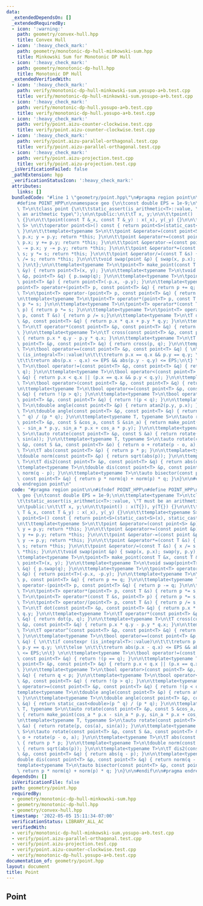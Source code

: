 ```yaml
---
data:
  _extendedDependsOn: []
  _extendedRequiredBy:
  - icon: ':warning:'
    path: geometry/convex-hull.hpp
    title: Convex Hull
  - icon: ':heavy_check_mark:'
    path: geometry/monotonic-dp-hull-minkowski-sum.hpp
    title: Minkowski Sum for Monotonic DP Hull
  - icon: ':heavy_check_mark:'
    path: geometry/monotonic-dp-hull.hpp
    title: Monotonic DP Hull
  _extendedVerifiedWith:
  - icon: ':heavy_check_mark:'
    path: verify/monotonic-dp-hull-minkowski-sum.yosupo-a+b.test.cpp
    title: verify/monotonic-dp-hull-minkowski-sum.yosupo-a+b.test.cpp
  - icon: ':heavy_check_mark:'
    path: verify/monotonic-dp-hull.yosupo-a+b.test.cpp
    title: verify/monotonic-dp-hull.yosupo-a+b.test.cpp
  - icon: ':heavy_check_mark:'
    path: verify/point.aizu-counter-clockwise.test.cpp
    title: verify/point.aizu-counter-clockwise.test.cpp
  - icon: ':heavy_check_mark:'
    path: verify/point.aizu-parallel-orthagonal.test.cpp
    title: verify/point.aizu-parallel-orthagonal.test.cpp
  - icon: ':heavy_check_mark:'
    path: verify/point.aizu-projection.test.cpp
    title: verify/point.aizu-projection.test.cpp
  _isVerificationFailed: false
  _pathExtension: hpp
  _verificationStatusIcon: ':heavy_check_mark:'
  attributes:
    links: []
  bundledCode: "#line 1 \"geometry/point.hpp\"\n#pragma region point\n\n#ifndef POINT_HPP\n\
    #define POINT_HPP\n\nnamespace geo {\n\tconst double EPS = 1e-9;\n\n\ttemplate<typename\
    \ T>\n\tclass point {\n\t\tstatic_assert(is_arithmetic<T>::value, \"T must be\
    \ an arithmetic type\");\n\n\tpublic:\n\t\tT x, y;\n\n\t\tpoint() : x(T{}), y(T{})\
    \ {}\n\n\t\tpoint(const T &_x, const T &_y) : x(_x), y(_y) {}\n\n\t\ttemplate<typename\
    \ S> \n\t\toperator point<S>() const { return point<S>(static_cast<S>(x), static_cast<S>(y));\
    \ }\n\n\t\ttemplate<typename S>\n\t\tpoint &operator=(const point<S> &p) { x =\
    \ p.x; y = p.y; return *this; }\n\n\t\tpoint &operator+=(const point &p) { x +=\
    \ p.x; y += p.y; return *this; }\n\n\t\tpoint &operator-=(const point &p) { x\
    \ -= p.x; y -= p.y; return *this; }\n\n\t\tpoint &operator*=(const T &s) { x *=\
    \ s; y *= s; return *this; }\n\n\t\tpoint &operator/=(const T &s) { x /= s; y\
    \ /= s; return *this; }\n\n\t\tvoid swap(point &p) { swap(x, p.x); swap(y, p.y);\
    \ }\n\t};\n\n\ttemplate<typename T>\n\tpoint<T> make_point(const T &x, const T\
    \ &y) { return point<T>(x, y); }\n\n\ttemplate<typename T>\n\tvoid swap(point<T>\
    \ &p, point<T> &q) { p.swap(q); }\n\n\ttemplate<typename T>\n\tpoint<T> operator-(const\
    \ point<T> &p) { return point<T>(-p.x, -p.y); }\n\n\ttemplate<typename T>\n\t\
    point<T> operator+(point<T> p, const point<T> &q) { return p += q; }\n\n\ttemplate<typename\
    \ T>\n\tpoint<T> operator-(point<T> p, const point<T> &q) { return p -= q; }\n\
    \n\ttemplate<typename T>\n\tpoint<T> operator*(point<T> p, const T &s) { return\
    \ p *= s; }\n\n\ttemplate<typename T>\n\tpoint<T> operator*(const T &s, point<T>\
    \ p) { return p *= s; }\n\n\ttemplate<typename T>\n\tpoint<T> operator/(point<T>\
    \ p, const T &s) { return p /= s;}\n\n\ttemplate<typename T>\n\tT dot(const point<T>\
    \ &p, const point<T> &q) { return p.x * q.x + p.y * q.y; }\n\n\ttemplate<typename\
    \ T>\n\tT operator*(const point<T> &p, const point<T> &q) { return dot(p, q);\
    \ }\n\n\ttemplate<typename T>\n\tT cross(const point<T> &p, const point<T> &q)\
    \ { return p.x * q.y - p.y * q.x; }\n\n\ttemplate<typename T>\n\tT operator^(const\
    \ point<T> &p, const point<T> &q) { return cross(p, q); }\n\n\ttemplate<typename\
    \ T>\n\tbool operator==(const point<T> &p, const point<T> &q) { \n\t\tif constexpr\
    \ (is_integral<T>::value)\n\t\t\treturn p.x == q.x && p.y == q.y; \n\t\telse \n\
    \t\t\treturn abs(p.x - q.x) <= EPS && abs(p.y - q.y) <= EPS;\n\t} \n\n\ttemplate<typename\
    \ T>\n\tbool operator!=(const point<T> &p, const point<T> &q) { return !(p ==\
    \ q); }\n\n\ttemplate<typename T>\n\tbool operator<(const point<T> &p, const point<T>\
    \ &q) { return p.x < q.x || (p.x == q.x && p.y < q.y); }\n\n\ttemplate<typename\
    \ T>\n\tbool operator>(const point<T> &p, const point<T> &q) { return q < p; }\n\
    \n\ttemplate<typename T>\n\tbool operator<=(const point<T> &p, const point<T>\
    \ &q) { return !(p > q); }\n\n\ttemplate<typename T>\n\tbool operator>=(const\
    \ point<T> &p, const point<T> &q) { return !(p < q); }\n\n\ttemplate<typename\
    \ T>\n\tdouble angle(const point<T> &p) { return atan2(p.y, p.x); }\n\n\ttemplate<typename\
    \ T>\n\tdouble angle(const point<T> &p, const point<T> &q) { return static_cast<double>(p\
    \ ^ q) / (p * q); }\n\n\ttemplate<typename T, typename S>\n\tauto rotate(const\
    \ point<T> &p, const S &cos_a, const S &sin_a) { return make_point(cos_a * p.x\
    \ - sin_a * p.y, sin_a * p.x + cos_a * p.y); }\n\n\ttemplate<typename T, typename\
    \ S>\n\tauto rotate(const point<T> &p, const S &a) { return rotate(p, cos(a),\
    \ sin(a)); }\n\n\ttemplate<typename T, typename S>\n\tauto rotate(const point<T>\
    \ &p, const S &a, const point<T> &o) { return o + rotate(p - o, a); }\n\n\ttemplate<typename\
    \ T>\n\tT abs(const point<T> &p) { return p * p; }\n\n\ttemplate<typename T>\n\
    \tdouble norm(const point<T> &p) { return sqrt(abs(p)); }\n\n\ttemplate<typename\
    \ T>\n\tT dis2(const point<T> &p, const point<T> &q) { return abs(q - p); }\n\n\
    \ttemplate<typename T>\n\tdouble dis(const point<T> &p, const point<T> &q) { return\
    \ norm(q - p); }\n\n\ttemplate<typename T>\n\tauto bisector(const point<T> &p,\
    \ const point<T> &q) { return p * norm(q) + norm(p) * q; }\n}\n\n#endif\n\n#pragma\
    \ endregion point\n"
  code: "#pragma region point\n\n#ifndef POINT_HPP\n#define POINT_HPP\n\nnamespace\
    \ geo {\n\tconst double EPS = 1e-9;\n\n\ttemplate<typename T>\n\tclass point {\n\
    \t\tstatic_assert(is_arithmetic<T>::value, \"T must be an arithmetic type\");\n\
    \n\tpublic:\n\t\tT x, y;\n\n\t\tpoint() : x(T{}), y(T{}) {}\n\n\t\tpoint(const\
    \ T &_x, const T &_y) : x(_x), y(_y) {}\n\n\t\ttemplate<typename S> \n\t\toperator\
    \ point<S>() const { return point<S>(static_cast<S>(x), static_cast<S>(y)); }\n\
    \n\t\ttemplate<typename S>\n\t\tpoint &operator=(const point<S> &p) { x = p.x;\
    \ y = p.y; return *this; }\n\n\t\tpoint &operator+=(const point &p) { x += p.x;\
    \ y += p.y; return *this; }\n\n\t\tpoint &operator-=(const point &p) { x -= p.x;\
    \ y -= p.y; return *this; }\n\n\t\tpoint &operator*=(const T &s) { x *= s; y *=\
    \ s; return *this; }\n\n\t\tpoint &operator/=(const T &s) { x /= s; y /= s; return\
    \ *this; }\n\n\t\tvoid swap(point &p) { swap(x, p.x); swap(y, p.y); }\n\t};\n\n\
    \ttemplate<typename T>\n\tpoint<T> make_point(const T &x, const T &y) { return\
    \ point<T>(x, y); }\n\n\ttemplate<typename T>\n\tvoid swap(point<T> &p, point<T>\
    \ &q) { p.swap(q); }\n\n\ttemplate<typename T>\n\tpoint<T> operator-(const point<T>\
    \ &p) { return point<T>(-p.x, -p.y); }\n\n\ttemplate<typename T>\n\tpoint<T> operator+(point<T>\
    \ p, const point<T> &q) { return p += q; }\n\n\ttemplate<typename T>\n\tpoint<T>\
    \ operator-(point<T> p, const point<T> &q) { return p -= q; }\n\n\ttemplate<typename\
    \ T>\n\tpoint<T> operator*(point<T> p, const T &s) { return p *= s; }\n\n\ttemplate<typename\
    \ T>\n\tpoint<T> operator*(const T &s, point<T> p) { return p *= s; }\n\n\ttemplate<typename\
    \ T>\n\tpoint<T> operator/(point<T> p, const T &s) { return p /= s;}\n\n\ttemplate<typename\
    \ T>\n\tT dot(const point<T> &p, const point<T> &q) { return p.x * q.x + p.y *\
    \ q.y; }\n\n\ttemplate<typename T>\n\tT operator*(const point<T> &p, const point<T>\
    \ &q) { return dot(p, q); }\n\n\ttemplate<typename T>\n\tT cross(const point<T>\
    \ &p, const point<T> &q) { return p.x * q.y - p.y * q.x; }\n\n\ttemplate<typename\
    \ T>\n\tT operator^(const point<T> &p, const point<T> &q) { return cross(p, q);\
    \ }\n\n\ttemplate<typename T>\n\tbool operator==(const point<T> &p, const point<T>\
    \ &q) { \n\t\tif constexpr (is_integral<T>::value)\n\t\t\treturn p.x == q.x &&\
    \ p.y == q.y; \n\t\telse \n\t\t\treturn abs(p.x - q.x) <= EPS && abs(p.y - q.y)\
    \ <= EPS;\n\t} \n\n\ttemplate<typename T>\n\tbool operator!=(const point<T> &p,\
    \ const point<T> &q) { return !(p == q); }\n\n\ttemplate<typename T>\n\tbool operator<(const\
    \ point<T> &p, const point<T> &q) { return p.x < q.x || (p.x == q.x && p.y < q.y);\
    \ }\n\n\ttemplate<typename T>\n\tbool operator>(const point<T> &p, const point<T>\
    \ &q) { return q < p; }\n\n\ttemplate<typename T>\n\tbool operator<=(const point<T>\
    \ &p, const point<T> &q) { return !(p > q); }\n\n\ttemplate<typename T>\n\tbool\
    \ operator>=(const point<T> &p, const point<T> &q) { return !(p < q); }\n\n\t\
    template<typename T>\n\tdouble angle(const point<T> &p) { return atan2(p.y, p.x);\
    \ }\n\n\ttemplate<typename T>\n\tdouble angle(const point<T> &p, const point<T>\
    \ &q) { return static_cast<double>(p ^ q) / (p * q); }\n\n\ttemplate<typename\
    \ T, typename S>\n\tauto rotate(const point<T> &p, const S &cos_a, const S &sin_a)\
    \ { return make_point(cos_a * p.x - sin_a * p.y, sin_a * p.x + cos_a * p.y); }\n\
    \n\ttemplate<typename T, typename S>\n\tauto rotate(const point<T> &p, const S\
    \ &a) { return rotate(p, cos(a), sin(a)); }\n\n\ttemplate<typename T, typename\
    \ S>\n\tauto rotate(const point<T> &p, const S &a, const point<T> &o) { return\
    \ o + rotate(p - o, a); }\n\n\ttemplate<typename T>\n\tT abs(const point<T> &p)\
    \ { return p * p; }\n\n\ttemplate<typename T>\n\tdouble norm(const point<T> &p)\
    \ { return sqrt(abs(p)); }\n\n\ttemplate<typename T>\n\tT dis2(const point<T>\
    \ &p, const point<T> &q) { return abs(q - p); }\n\n\ttemplate<typename T>\n\t\
    double dis(const point<T> &p, const point<T> &q) { return norm(q - p); }\n\n\t\
    template<typename T>\n\tauto bisector(const point<T> &p, const point<T> &q) {\
    \ return p * norm(q) + norm(p) * q; }\n}\n\n#endif\n\n#pragma endregion point"
  dependsOn: []
  isVerificationFile: false
  path: geometry/point.hpp
  requiredBy:
  - geometry/monotonic-dp-hull-minkowski-sum.hpp
  - geometry/monotonic-dp-hull.hpp
  - geometry/convex-hull.hpp
  timestamp: '2022-05-05 15:11:34-07:00'
  verificationStatus: LIBRARY_ALL_AC
  verifiedWith:
  - verify/monotonic-dp-hull-minkowski-sum.yosupo-a+b.test.cpp
  - verify/point.aizu-parallel-orthagonal.test.cpp
  - verify/point.aizu-projection.test.cpp
  - verify/point.aizu-counter-clockwise.test.cpp
  - verify/monotonic-dp-hull.yosupo-a+b.test.cpp
documentation_of: geometry/point.hpp
layout: document
title: Point
---
```


## Point